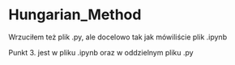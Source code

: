# Hungarian_Method

Wrzuciłem też plik .py, ale docelowo tak jak mówiliście plik .ipynb 

Punkt 3. jest w pliku .ipynb oraz w oddzielnym pliku .py